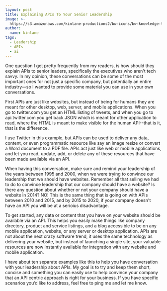 ```yaml
---
layout: post
title: Explaining APIs To Your Senior Leadership
image: >-
  https://s3.amazonaws.com/kinlane-productions2/bw-icons/bw-knowledge-transfer.png
author:
  name: kinlane
tags:
  - Leadership
  - APIs
  - ai
---
```

One question I get pretty frequently from my readers, is how should they explain APIs to senior leaders, specifically the executives who aren't tech savvy. In my opinion, these conversations can be some of the most important ones for not just a specific company, but potentially an entire industry—so I wanted to provide some material you can use in your own conversations.

First APIs are just like websites, but instead of being for humans they are meant for other desktop, web, server, and mobile applications. When you go to twitter.com you get an HTML listing of tweets, and when you go to api.twitter.com you get back JSON which is meant for other application to read, where the HTML is meant to make visible for the human API--that is it, that is the difference.

I use Twitter in this example, but APIs can be used to deliver any data, content, or even programmatic resource like say an image resize or convert a Word document to a PDF file. APIs act just like web or mobile applications, and let you read, update, add, or delete any of these resources that have been made available via an API.

When having this conversation, make sure and remind your leadership of the years between 1995 and 2000, when we were trying to convince our leadership that we should have websites. Remember all that selling we had to do to convince leadership that our company should have a website? Is there any question about whether or not your company should have a website in 2014? NO! This is the same thing that is going on with APIs between 2010 and 2015, and by 2015 to 2020, if your company doesn't have an API you will be at a serioius disadvantage.

To get started, any data or content that you have on your website should be available via an API. This helps you easily make things like company directory, product and service listings, and a blog accessible to be on any mobile application, website, or any server or desktop application. APIs are not about the next crazy software trend, it uses the same technology as delivering your website, but instead of launching a single site, your valuable resources are now instantly available for integration with any website and mobile application.

I have about ten separate examples like this to help you have conversation with your leadership about APIs. My goal is to try and keep them short, concise and something you can easily use to help convince your company that an API centric approach is right for your business. If you have specific scenarios you’d like to address, feel free to ping me and let me know.